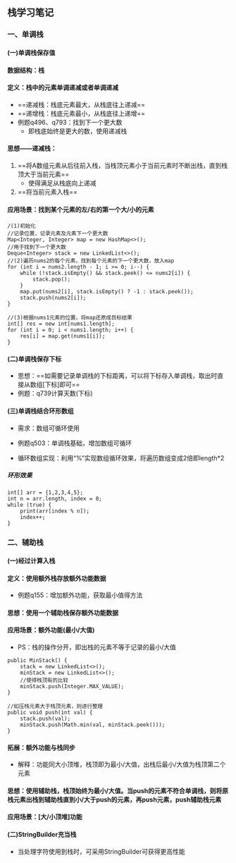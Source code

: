 ## 栈学习笔记
### 一、单调栈
#### (一)单调栈保存值
#### 数据结构：栈
#### 定义：栈中的元素单调递减或者单调递减
- ==递减栈：栈底元素最大，从栈底往上递减==
- ==递增栈：栈底元素最小，从栈底往上递增==
- 例题q496、q793：找到下一个更大数
    - 即栈底始终是更大的数，使用递减栈

#### 思想——递减栈：
1. ==将A数组元素从后往前入栈，当栈顶元素小于当前元素时不断出栈，直到栈顶大于当前元素==
    - 使得满足从栈底向上递减
2. ==将当前元素入栈==

#### 应用场景：找到某个元素的左/右的第一个大/小的元素

```
/(1)初始化
//记录位置，记录元素及元素下一个更大数
Map<Integer, Integer> map = new HashMap<>();
//用于找到下一个更大数
Deque<Integer> stack = new LinkedList<>();
//(2)遍历nums2的每个元素，找到每个元素的下一个更大数，放入map
for (int i = nums2.length - 1; i >= 0; i--) {
    while (!stack.isEmpty() && stack.peek() <= nums2[i]) {
        stack.pop();
    }
    map.put(nums2[i], stack.isEmpty() ? -1 : stack.peek());
    stack.push(nums2[i]);
}

//(3)根据nums1元素的位置，将map还原成目标结果
int[] res = new int[nums1.length];
for (int i = 0; i < nums1.length; i++) {
    res[i] = map.get(nums1[i]);
}
```
#### (二)单调栈保存下标
- 思想：==如需要记录单调栈的下标距离，可以将下标存入单调栈，取出时直接从数组[下标]即可==
- 例题：q739计算天数(下标)

#### (三)单调栈结合环形数组
- 需求：数组可循环使用
- 例题q503：单调栈基础，增加数组可循环

- 循环数组实现：利用“%”实现数组循环效果，将遍历数组变成2倍即length*2

##### 环形效果
```
int[] arr = {1,2,3,4,5};
int n = arr.length, index = 0;
while (true) {
    print(arr[index % n]);
    index++;
}
```

### 二、辅助栈
#### (一)经过计算入栈
#### 定义：使用额外栈存放额外功能数据
- 例题q155：增加额外功能，获取最小值得方法

#### 思想：使用一个辅助栈保存额外功能数据
#### 应用场景：额外功能(最小/大值)
- PS：栈的操作分开，即出栈的元素不等于记录的最小/大值

```
public MinStack() {
    stack = new LinkedList<>();
    minStack = new LinkedList<>();
    //使得栈顶有的比较
    minStack.push(Integer.MAX_VALUE);
}

//如压栈元素大于栈顶元素，则进行整理
public void push(int val) {
    stack.push(val);
    minStack.push(Math.min(val, minStack.peek()));
}
```
#### 拓展：额外功能与栈同步
- 解释：功能同大小顶堆，栈顶即为最小/大值，出栈后最小/大值为栈顶第二个元素

#### 思想：使用辅助栈，栈顶始终为最小/大值。当push的元素不符合单调栈，则将原栈元素出栈到辅助栈直到小/大于push的元素，再push元素，push辅助栈元素

#### 应用场景：[大/小顶堆]功能

#### (二)StringBuilder充当栈
- 当处理字符使用到栈时，可采用StringBuilder可获得更高性能